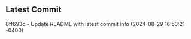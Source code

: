 
## Latest Commit
8ff693c - Update README with latest commit info (2024-08-29 16:53:21 -0400) <Yunxi-Zhou>
